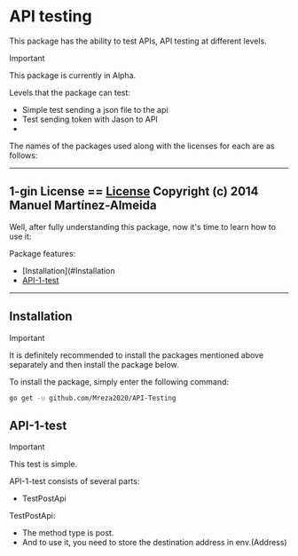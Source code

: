 # API testing
This package has the ability to test APIs, API testing at different levels.

> [!IMPORTANT]
>This package is currently in Alpha.

Levels that the package can test:
*  Simple test sending a json file to the api
* Test sending token with Jason to API
* 


The names of the packages used along with the licenses for each are as follows:

-------------------------------------------------------------
1-gin      License  ==  [License](https://github.com/gin-gonic/gin?tab=MIT-1-ov-file "License gin") 
Copyright (c) 2014 Manuel Martínez-Almeida
-------------------------------------------------------------

Well, after fully understanding this package, now it's time to learn how to use it:

Package features:

  * [Installation](#Installation  
  * [API-1-test](#API-1-test)


---------------------------------------

## Installation

> [!IMPORTANT]
>It is definitely recommended to install the packages mentioned above separately and then install the package below.

To install the package, simply enter the following command:
```bash
go get -u github.com/Mreza2020/API-Testing
```

## API-1-test
> [!IMPORTANT]
>This test is simple.

API-1-test consists of several parts:
* TestPostApi

TestPostApi:

- The method type is post.
- And to use it, you need to store the destination address in env.(Address)




